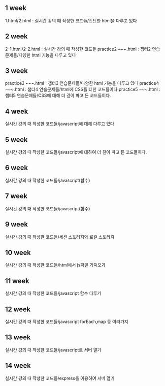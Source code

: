 1 week
---
  1.html/2.html : 실시간 강의 때 작성한 코드들/간단한 html을 다루고 있다

2 week
---
  2-1.html/2-2.html : 실시간 강의 때 작성한 코드들
  practice2 ~~~.html : 챕터2 연습문제들/다양한 html 기능을 다루고 있다

3 week
---
  practice3 ~~~.html : 챕터3 연습문제들/다양한 html 기능을 다루고 있다
  practice4 ~~~.html : 챕터4 연습문제들/html에 CSS를 더한 코드들이다
  practice5 ~~~.html : 챕터5 연습문제들/CSS에 대해 더 깊이 파고 든 코드들이다.
  
4 week
---
  실시간 강의 때 작성한 코드들/javascript에 대해 다루고 있다

5 week
---
  실시간 강의 때 작성한 코드들/javascript에 대하여 더 깊이 파고 든 코드들이다.

6 week
---
  실시간 강의 때 작성한 코드들/javascript(함수)

7 week
---
  실시간 강의 때 작성한 코드들/javascript(함수)

9 week
---
  실시간 강의 때 작성한 코드들/세션 스토리지와 로컬 스토리지

10 week
---
  실시간 강의 때 작성한 코드들/html에서 js파일 가져오기

11 week
---
  실시간 강의 때 작성한 코드들/javascript 함수 다루기

12 week
---
  실시간 강의 때 작성한 코드들/javascript forEach,map 등 여러가지

13 week
---
  실시간 강의 때 작성한 코드들/javascript로 서버 열기

14 week
---
  실시간 강의 때 작성한 코드들/express를 이용하여 서버 열기
